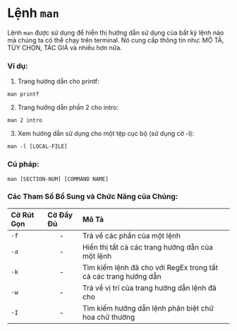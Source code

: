 # Lệnh `man`

Lệnh `man` được sử dụng để hiển thị hướng dẫn sử dụng của bất kỳ lệnh nào mà chúng ta có thể chạy trên terminal.
Nó cung cấp thông tin như: MÔ TẢ, TÙY CHỌN, TÁC GIẢ và nhiều hơn nữa.

### Ví dụ:

1. Trang hướng dẫn cho printf:

```
man printf
```

2. Trang hướng dẫn phần 2 cho intro:

```
man 2 intro
```
3. Xem hướng dẫn sử dụng cho một tệp cục bộ (sử dụng cờ -l):

```
man -l [LOCAL-FILE]
```

### Cú pháp:

```
man [SECTION-NUM] [COMMAND NAME]
```

### Các Tham Số Bổ Sung và Chức Năng của Chúng:

|**Cờ Rút Gọn**   |**Cờ Đầy Đủ**   |**Mô Tả**   |
|:---|:---|:---|
|`-f`|<center>-</center>|Trả về các phần của một lệnh|
|`-a`|<center>-</center>|Hiển thị tất cả các trang hướng dẫn của một lệnh|
|`-k`|<center>-</center>|Tìm kiếm lệnh đã cho với RegEx trong tất cả các trang hướng dẫn|
|`-w`|<center>-</center>|Trả về vị trí của trang hướng dẫn lệnh đã cho|
|`-I`|<center>-</center>|Tìm kiếm hướng dẫn lệnh phân biệt chữ hoa chữ thường|
